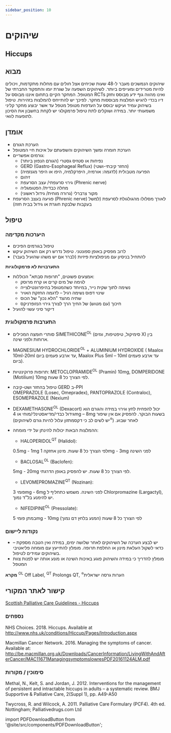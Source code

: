 ```yaml
---
sidebar_position: 10
---
```


# שיהוקים
## Hiccups

## מבוא

שיהוקים הנמשכים מעבר ל-48 שעות שכיחים אצל חולים עם מחלות מתקדמות, ויכולים להיות מטרידים ומעייפים ביותר. לשיהוקים השפעה על שגרת יומו והתפקוד  החברתי של המטופל. המחקר הקיים בתחום איננו מבוסס על RCTs ואינו מהווה גוף ידע מבוסס וחזק דיו בכדי להגיש המלצות מבוססות מחקר. לפיכך יש להתייחס להמלצות בזהירות. טיפול בשיהוק עמיד ועיקש יבוסס על העדפות מטופל מטפל עד אשר יבוצע מחקר קליני משמעותי יותר. במידה ושוקלים לתת טיפול פרמקולגי יש לקחת בחשבון את הסיכון לתופעות לוואי.

## אומדן
-	הערכת הגורם
-	הערכת חומרה ומשך השיהוקים והשפעתם על איכות חיי המטופל
-	גורמים אפשריים:
    - נפיחות או סטזיס גסטרי (הגורם הנפוץ ביותר)
    - GERD (Gastro-Esophageal Reflux) (החזר קיבתי-ושטי)
    - הפרעה מטבולית (לדגמה: אורמיה, היפרקלמיה, היפו או היפר מגנזמיה)
    - זיהום
    - גירוי סרעפתי/ עצב הסרעפת (Phrenic nerve)
    - מחלה כבדית/ הפטומגליה
    - מקור צרברלי (גרורה מוחית/ גידול ראשוני)
-	פגיעה בעצב הסרעפת (Phrenic nerve) לאורך מסלולו מהגולגולת לסרעפת (למשל בעקבות שלבקת חוגרת או גידול בבית חזה)

## טיפול
### היערכות מקדימה
-	טיפול בגורמים הפיכים
-	לרוב מפסיק באופן ספונטני. טיפול נדרש רק אם השיהוק עיקש
-	להתחיל בניסיון עם מניפולציות פיזיות (לברר אם יש משהו שהועיל בעבר)

**התערבויות לא פרמקולוגיות**
-	אמצעים פשוטים, "תרופות סבתא" הכוללות:
    - לגימה של מים קרים או קרח מרוסק
    - נשימה לתוך שקית נייר, במיוחד כשהמטופל בהיפרוונטילצייה
    - שינוי דפוס נשימה רגיל – לדגמה החזקת האויר
    - שתיה מהצד "הלא נכון" של הכוס
    - חיכוך (עם  מטוש) של החיך הרך לצורך גירוי הנזופרניקס
-	דיקור סיני עשוי להועיל

### התערבות פרמקולוגית
 
-	סותרי חומצה המכילים  SIMETHICONE<sup>OL</sup> (סימיקול, טיפטיפות, וגזים X) בין ארוחות ולפני שינה.
-	 MAGNESIUM HYDROCHLORIDE<sup>OL</sup> + ALUMINIUM HYDROXIDE ( Maalox 10ml-20ml עד ארבע פעמים ביום, Maalox Plus 5ml – 10ml עד ארבע פעמים ביום).
-	תרופות פרוקינטיות:
 METOCLOPRAMIDE<sup>OL</sup> (Pramin) 10mg, DOMPERIDONE (Motilium) 10mg לפי הצורך כל 8 שעות.
-	טיפול בהחזר ושט-קיבה  GERD ב-PPI  
  OMEPRAZOLE (Losec, Omepradex), PANTOPRAZOLE (Contraloc), ESOMEPRAZOLE (Nexium)
-	DEXAMETHASONE<sup>OL</sup> (Dexacort) יכול להפחית לחץ וגירוי במידה והגורם הוא גידול כבדי/מדיאסטינלי/מוחי או 4mg – 8mg בשעות הבוקר. להפסיק אם אין שיפור לאחר שבוע. (<sup>🔯</sup>יש לשים לב כי דקסמתזון עלול להיות גורם לשיהוקים)
-	ההמלצות הבאות יכולות להינתן על ידי מומחה:
    - HALOPERIDOL<sup>QT</sup> (Halidol):  

     0.5mg - 1mg לפי הצורך כל 8 שעות. מינון אחזקה 1mg - 3mg לפני השינה 
      
    - BACLOSAL<sup>OL</sup> (Baclofen):  

     5mg - 20mg לפי הצורך כל 8 שעות. יש להפסיק באופן הדרגתי.
    - LEVOMEPROMAZINE<sup>QT</sup> (Nozinan):  

     פומי 3mg - 6mg לפני השינה. משמש כתחליף ל Chlorpromazine (Largactyl), יש להימנע בל"ד נמוך.
    - NIFEDIPINE<sup>OL</sup> (Pressolate):  

     במתן פומי 5mg - 10mg לפי הצורך כל 8 שעות (המנע בלחץ דם נמוך)

### נקודות ליישום
-	יש לבצע הערכה של השיהוקים לאחר שלושה ימים, במידה ואין הטבה מספקת – כדאי לשקול העלאת מינון או החלפת תרופה. מומלץ להתייעץ עם מומחה פליאטיבי בשיהוקים עמידים לטיפול.
-	מומלץ להדריך כי במידה והשיהוק פוגע באיכות השינה או מונע אותה יש לפנות צוות  המטפל
  

**מקרא**
<sup>OL</sup> Off Label, <sup>QT</sup> Prolongs QT, <sup>🔯</sup>הערות גרסה ישראלית 

## קישור לאתר המקורי
[Scottish Palliative Care Guidelines - Hiccups](https://rightdecisions.scot.nhs.uk/scottish-palliative-care-guidelines/symptom-control/hiccups)


### נספחים
NHS Choices. 2018. Hiccups. Available at http://www.nhs.uk/conditions/Hiccup/Pages/Introduction.aspx  

Macmillan Cancer Network. 2016. Managing the symptoms of cancer. Available at: http://be.macmillan.org.uk/Downloads/CancerInformation/LivingWithAndAfterCancer/MAC11671ManagingsymptomslowresPDF20161124ALM.pdf

### סימוכין / מקורות
Methal, N., Kelt, S. and Jordan, J. 2012. Interventions for the management of persistent and intractable hiccups in adults – a systematic review. BMJ Supportive & Palliative Care, 2(Suppl 1), pp. A49-A50  

Twycross, R. and Wilcock, A. 2011. Palliative Care Formulary (PCF4). 4th ed. Nottingham; Palliativedrugs.com Ltd

import PDFDownloadButton from '@site/src/components/PDFDownloadButton';
<PDFDownloadButton pdfUrl="/pdf/Hiccups.pdf" fileName="Hiccups.pdf" />